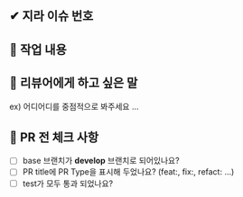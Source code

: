 ## ✔ 지라 이슈 번호## 📒 작업 내용## 📢 리뷰어에게 하고 싶은 말ex) 어디어디를 중점적으로 봐주세요 …## 📌 PR 전 체크 사항- [ ] base 브랜치가 **develop** 브랜치로 되어있나요?- [ ] PR title에 PR Type을 표시해 두었나요? (feat:, fix:, refact: …)- [ ] test가 모두 통과 되었나요? 